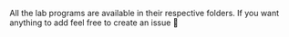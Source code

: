 All the lab programs are available in their respective folders. 
If you want anything to add feel free to create an issue 🙂
